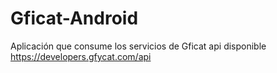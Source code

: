 # Gficat-Android
Aplicación que consume los servicios de Gficat api disponible https://developers.gfycat.com/api 
